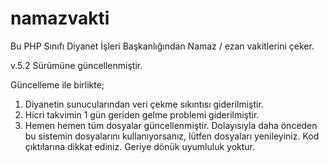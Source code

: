 namazvakti
==========

Bu PHP Sınıfı Diyanet İşleri Başkanlığından Namaz / ezan vakitlerini çeker.

v.5.2 Sürümüne güncellenmiştir.

Güncelleme ile birlikte;
1. Diyanetin sunucularından veri çekme sıkıntısı giderilmiştir.
2. Hicri takvimin 1 gün geriden gelme problemi giderilmiştir.
3. Hemen hemen tüm dosyalar güncellenmiştir. Dolayısıyla daha önceden bu sistemin dosyalarını kullanıyorsanız, lütfen dosyaları yenileyiniz. Kod çıktılarına dikkat ediniz. Geriye dönük uyumluluk yoktur.
